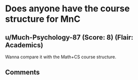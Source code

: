 # Does anyone have the course structure for MnC
## u/Much-Psychology-87 (Score: 8) (Flair: Academics)
Wanna compare it with the Math+CS course structure.


## Comments



